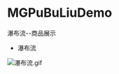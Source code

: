 # MGPuBuLiuDemo
瀑布流--商品展示


- 瀑布流


![瀑布流.gif](http://upload-images.jianshu.io/upload_images/1429890-2605afecc458a264.gif?imageMogr2/auto-orient/strip)
